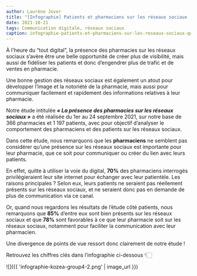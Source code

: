 ```yaml
---
author: Laurène Jover
title: "[Infographie] Patients et pharmaciens sur les réseaux sociaux : quelles attentes ?"
date: 2021-10-21
tags: Communication digitale, réseaux sociaux
caption: infographie-patients-et-pharmaciens-sur-les-reseaux-sociaux-quelles-attentes.webp
---
```


À l’heure du “tout digital”, la présence des pharmacies sur les réseaux sociaux s’avère être une belle opportunité de créer plus de visibilité, mais aussi de fidéliser les patients et donc d’engendrer plus de trafic et de ventes en pharmacie.

Une bonne gestion des réseaux sociaux est également un atout pour développer l’image et la notoriété de la pharmacie, mais aussi pour communiquer facilement et rapidement des informations relatives à leur pharmacie.

Notre étude intitulée **_« La présence des pharmacies sur les réseaux sociaux »_** a été réalisée du 1er au 24 septembre 2021, sur notre base de 366 pharmacies et 1 197 patients, avec pour objectif d’analyser le comportement des pharmaciens et des patients sur les réseaux sociaux.

Dans cette étude, nous remarquons que les **pharmaciens** ne semblent pas considérer qu’une présence sur les réseaux sociaux est importante pour leur pharmacie, que ce soit pour communiquer ou créer du lien avec leurs patients.

En effet, quitte à utiliser la voie du digital, **70%** des pharmaciens interrogés privilégieraient leur site internet pour échanger avec leur patientèle. Les raisons principales ? Selon eux, leurs patients ne seraient pas réellement présents sur les réseaux sociaux, et ne seraient donc pas en demande de plus de communication via ce canal.

Or, quand nous regardons les résultats de l’étude côté patients, nous remarquons que **85%** d’entre eux sont bien présents sur les réseaux sociaux et que **78%** sont favorables à ce que leur pharmacie soit sur les réseaux sociaux, notamment pour faciliter la communication avec leur pharmacien.

Une divergence de points de vue ressort donc clairement de notre étude !

Retrouvez les chiffres clés dans l’infographie ci-dessous 👇🏻

![]({{ 'infographie-kozea-group4-2.png' | image_url }})
